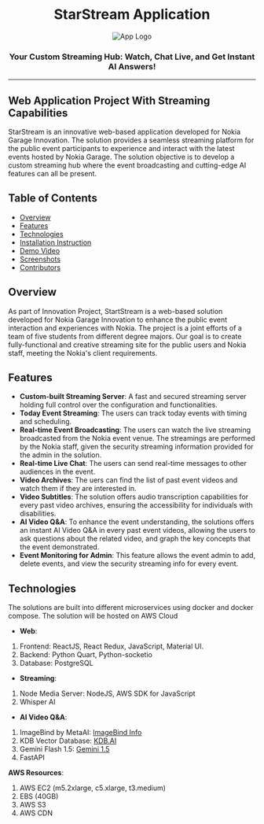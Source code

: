 <a name="readme-top"></a>
<h1 align="center">StarStream Application</h1> 
<p align="center">
  <img src="https://github.com/user-attachments/assets/0ae5d729-6446-44e4-bb05-1699937be683" alt="App Logo">
</p>

<h3 align="center">Your Custom Streaming Hub: Watch, Chat Live, and Get Instant AI Answers!</h3>
<hr/>

## Web Application Project With Streaming Capabilities

StarStream is an innovative web-based application developed for Nokia Garage Innovation. The solution provides a seamless streaming platform for the public event participants to experience and interact with the latest events hosted by Nokia Garage.
The solution objective is to develop a custom streaming hub where the event broadcasting and cutting-edge AI features can all be present. 

## Table of Contents

- [Overview](#overview)
- [Features](#features)
- [Technologies](#technologies)
- [Installation Instruction](#installation-instructions)
- [Demo Video](#demo-video)
- [Screenshots](#screenshots)
- [Contributors](#contributors)


## Overview

As part of Innovation Project, StartStream is a web-based solution developed for Nokia Garage Innovation to enhance the public event interaction and experiences with Nokia. 
The project is a joint efforts of a team of five students from different degree majors. Our goal is to create fully-functional and creative streaming site for the public users and Nokia staff, meeting the Nokia's client requirements. 

## Features
- **Custom-built Streaming Server**: A fast and secured streaming server holding full control over the configuration and functionalities.
- **Today Event Streaming**: The users can track today events with timing and scheduling.
- **Real-time Event Broadcasting**: The users can watch the live streaming broadcasted from the Nokia event venue. The streamings are performed by the Nokia staff, given the security streaming information provided for the admin in the solution.
- **Real-time Live Chat**: The users can send real-time messages to other audiences in the event.
- **Video Archives**: The uers can find the list of past event videos and watch them if they are interested in. 
- **Video Subtitles**:  The solution offers audio transcription capabilities for every past video archives, ensuring the accessibility for individuals with disabilities.
- **AI Video Q&A**: To enhance the event understanding, the solutions offers an instant AI Video Q&A in every past event videos, allowing the users to ask questions about the related video, and graph the key concepts that the event demonstrated.
- **Event Monitoring for Admin**: This feature allows the event admin to add, delete events, and view the security streaming info for every event. 

## Technologies
The solutions are built into different microservices using docker and docker compose. The solution will be hosted on AWS Cloud

- **Web**:
1. Frontend: ReactJS, React Redux, JavaScript, Material UI.
2. Backend: Python Quart, Python-socketio
3. Database: PostgreSQL

- **Streaming**:
1. Node Media Server: NodeJS, AWS SDK for JavaScript
2. Whisper AI

- **AI Video Q&A**:
1. ImageBind by MetaAI: [ImageBind Info](https://imagebind.metademolab.com/)
2. KDB Vector Database: [KDB.AI](https://cloud.kdb.ai/auth/realms/kdbai/protocol/openid-connect/auth?response_type=code&nonce=fbacaaf20166bb28bcc84574c4bbf269&state=4e847319b9c87366386a866648531965&client_id=gui&redirect_uri=https%3A%2F%2Fcloud.kdb.ai%2Fredirect_uri&scope=openid%20email%20profile)
3. Gemini Flash 1.5: [Gemini 1.5](https://deepmind.google/technologies/gemini/flash/)
4. FastAPI

**AWS Resources**:
1. AWS EC2 (m5.2xlarge, c5.xlarge, t3.medium)
2. EBS (40GB)
3. AWS S3
4. AWS CDN

 
